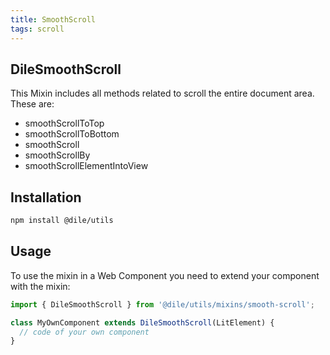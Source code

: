 ```yaml
---
title: SmoothScroll
tags: scroll
---
```


## DileSmoothScroll

This Mixin includes all methods related to scroll the entire document area. These are:

- smoothScrollToTop
- smoothScrollToBottom
- smoothScroll
- smoothScrollBy
- smoothScrollElementIntoView

## Installation

```bash
npm install @dile/utils
```

## Usage

To use the mixin in a Web Component you need to extend your component with the mixin:

```javascript
import { DileSmoothScroll } from '@dile/utils/mixins/smooth-scroll';

class MyOwnComponent extends DileSmoothScroll(LitElement) {
  // code of your own component
}
```
